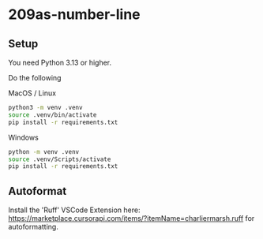 # 209as-number-line

## Setup

You need Python 3.13 or higher.

Do the following

MacOS / Linux

```sh
python3 -m venv .venv
source .venv/bin/activate
pip install -r requirements.txt
```

Windows

```sh
python -m venv .venv
source .venv/Scripts/activate
pip install -r requirements.txt
```

## Autoformat

Install the 'Ruff' VSCode Extension here: https://marketplace.cursorapi.com/items/?itemName=charliermarsh.ruff for autoformatting.
